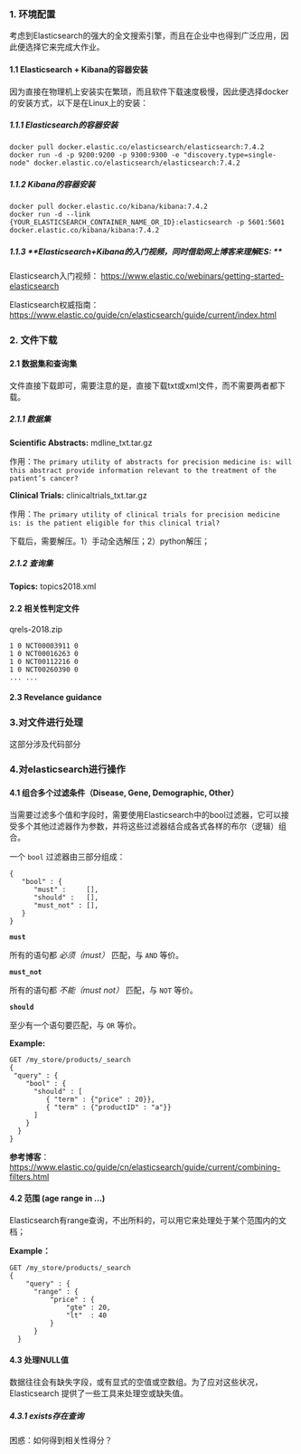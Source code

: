 ### 1. 环境配置

考虑到Elasticsearch的强大的全文搜索引擎，而且在企业中也得到广泛应用，因此便选择它来完成大作业。

#### 1.1 Elasticsearch + Kibana的容器安装

因为直接在物理机上安装实在繁琐，而且软件下载速度极慢，因此便选择docker的安装方式，以下是在Linux上的安装：

##### 1.1.1 **Elasticsearch**的容器安装

```shell
docker pull docker.elastic.co/elasticsearch/elasticsearch:7.4.2
docker run -d -p 9200:9200 -p 9300:9300 -e "discovery.type=single-node" docker.elastic.co/elasticsearch/elasticsearch:7.4.2
```

##### 1.1.2 **Kibana的容器安装**

```shell
docker pull docker.elastic.co/kibana/kibana:7.4.2
docker run -d --link {YOUR_ELASTICSEARCH_CONTAINER_NAME_OR_ID}:elasticsearch -p 5601:5601 docker.elastic.co/kibana/kibana:7.4.2
```

##### 1.1.3 **Elasticsearch+Kibana的入门视频，同时借助网上博客来理解ES: **

Elasticsearch入门视频： https://www.elastic.co/webinars/getting-started-elasticsearch

Elasticsearch权威指南：https://www.elastic.co/guide/cn/elasticsearch/guide/current/index.html



### 2. 文件下载

#### 2.1 数据集和查询集

文件直接下载即可，需要注意的是，直接下载txt或xml文件，而不需要两者都下载。

##### 2.1.1 数据集

**Scientific Abstracts:** mdline_txt.tar.gz

作用：`The primary utility of abstracts for precision medicine is: will this abstract provide information relevant to the treatment of the patient’s cancer?`

**Clinical Trials:** clinicaltrials_txt.tar.gz

作用：`The primary utility of clinical trials for precision medicine is: is the patient eligible for this clinical trial?`

下载后，需要解压。1）手动全选解压；2）python解压；

##### 2.1.2 查询集

**Topics:** topics2018.xml



#### 2.2 相关性判定文件

qrels-2018.zip

```shell
1 0 NCT00003911 0
1 0 NCT00016263 0
1 0 NCT00112216 0
1 0 NCT00260390 0
... ...
```

#### 2.3 Revelance guidance



### 3.对文件进行处理

这部分涉及代码部分



### 4.对elasticsearch进行操作

#### 4.1 组合多个过滤条件（Disease, Gene, Demographic, Other）

当需要过滤多个值和字段时，需要使用Elasticsearch中的bool过滤器，它可以接受多个其他过滤器作为参数，并将这些过滤器结合成各式各样的布尔（逻辑）组合。

一个 `bool` 过滤器由三部分组成：

```shell
{
   "bool" : {
      "must" :     [],
      "should" :   [],
      "must_not" : [],
   }
}
```

**`must`**

所有的语句都 *必须（must）* 匹配，与 `AND` 等价。

**`must_not`**

所有的语句都 *不能（must not）* 匹配，与 `NOT` 等价。

**`should`**

至少有一个语句要匹配，与 `OR` 等价。

**Example:**

```
GET /my_store/products/_search
{
 "query" : {
    "bool" : {
      "should" : [
         { "term" : {"price" : 20}}, 
         { "term" : {"productID" : "a"}} 
      ]
    }
  }
}
```

**参考博客**： https://www.elastic.co/guide/cn/elasticsearch/guide/current/combining-filters.html

#### 4.2 范围 (age range in ...)

Elasticsearch有range查询，不出所料的，可以用它来处理处于某个范围内的文档；

**Example：**

```
GET /my_store/products/_search
{
    "query" : {
      "range" : {
          "price" : {
              "gte" : 20,
              "lt"  : 40
          }
      }
  }
```

#### 4.3 处理NULL值

数据往往会有缺失字段，或有显式的空值或空数组。为了应对这些状况，Elasticsearch 提供了一些工具来处理空或缺失值。

##### 4.3.1 exists存在查询



困惑：如何得到相关性得分？



